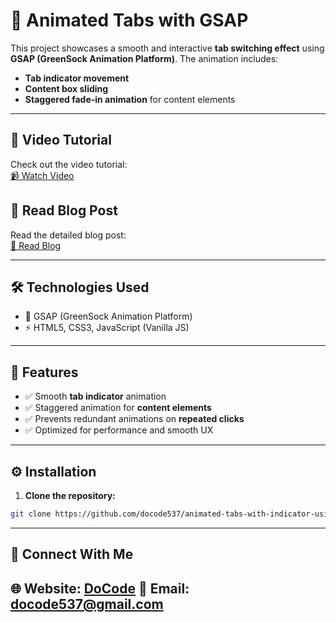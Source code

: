 # 🎯 Animated Tabs with GSAP

This project showcases a smooth and interactive **tab switching effect** using **GSAP (GreenSock Animation Platform)**. The animation includes:
- **Tab indicator movement**
- **Content box sliding**
- **Staggered fade-in animation** for content elements

---

## 🎥 **Video Tutorial**
Check out the video tutorial:  
[📹 Watch Video](#)   

## 📝 **Read Blog Post**
Read the detailed blog post:  
[📰 Read Blog](https://docode.co.in/post/how-to-create-animated-tabs-with-indicator-by-using-javascript-and-gsap)  

---

## 🛠️ **Technologies Used**
- 💚 GSAP (GreenSock Animation Platform)
- ⚡ HTML5, CSS3, JavaScript (Vanilla JS)

---

## 🚀 **Features**
- ✅ Smooth **tab indicator** animation  
- ✅ Staggered animation for **content elements**  
- ✅ Prevents redundant animations on **repeated clicks**  
- ✅ Optimized for performance and smooth UX  
---

## ⚙️ **Installation**
1. **Clone the repository:**
```bash
git clone https://github.com/docode537/animated-tabs-with-indicator-using-gsap
```
---
## 📩 Connect With Me
🌐 Website: [DoCode](https://docode.co.in/)
📧 Email: docode537@gmail.com 
---
